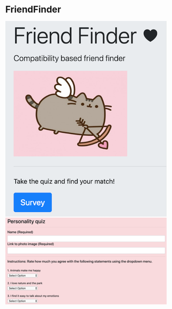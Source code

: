 # FriendFinder
![Friend Finder Demo](/home1.png "friendfinderhome")
![Friend Finder Demo2](/survey1.png "friendfindersurvey")
